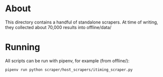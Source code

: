 # About
This directory contains a handful of standalone scrapers. At time of writing, they collected about 70,000 results into offline/data/

# Running
All scripts can be run with pipenv, for example (from offline/):

```bash
pipenv run python scraper/host_scrapers/itiming_scraper.py
```
